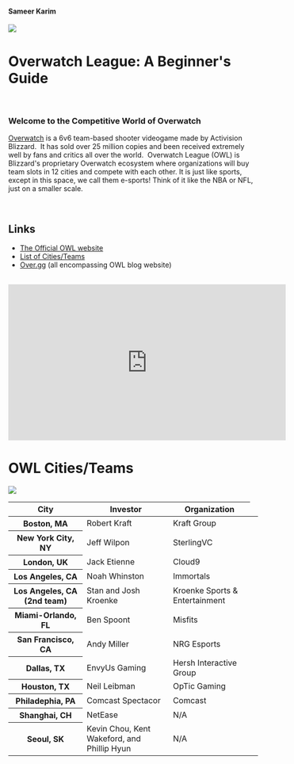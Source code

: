 <head>
  <h4>Sameer Karim</h4>
  <img src="https://cdn2.vox-cdn.com/thumbor/RShOAkEkGF_zSp0a4aMh3jOqpmQ=/0x1080/volume-assets.voxmedia.com/production/067e080d8cc7a3b23a5fc0effe0fef0f/vlcsnap-2016-11-04-14h34m55s401.png" />
  <h1>Overwatch League: A Beginner's Guide</h1>
  <h3>Welcome to the Competitive World of Overwatch</h3>
  <p><a href="https://playoverwatch.com/en-us/game/overview/">Overwatch</a> is a 6v6 team-based shooter videogame made by Activision Blizzard.  It has sold over 25 million copies and been received extremely well by fans and critics all over the world.  Overwatch League (OWL) is Blizzard's proprietary Overwatch ecosystem where organizations will buy team slots in 12 cities and compete with each other. It is just like sports, except in this space, we call them e-sports! Think of it like the NBA or NFL, just on a smaller scale. </p>  
  </head>
  <div>
  <h2>Links</h2>
<ul>
  <li><a href="https://overwatchleague.com/en-us/">The Official OWL website</a></li>
  <li><a href="Cities.html">List of Cities/Teams</a></li>
  <li><a href="https://www.over.gg">Over.gg</a> (all encompassing OWL blog website)</li>
  </ul>
  </div>
  <br />
<iframe width="560" height="315" src="https://www.youtube.com/embed/OFHpK627XkI" frameborder="0" allowfullscreen>
  </iframe>
<div>
  <head>
<h1>OWL Cities/Teams</h1>
<img src="https://www.pcgamesn.com/sites/default/files/overwatch%20league%20cities.jpg" />
</head>
<div>
<table>
    <thead>
      <tr>
        <th>City</th>
        <th>Investor</th>
        <th>Organization</th>
      </tr>
    </thead>
    <tbody>
      <tr>
        <th>Boston, MA</th>
        <td>Robert Kraft</td>
        <td>Kraft Group</td>
      </tr>
      <tr>
        <th>New York City, NY</th>
        <td>Jeff Wilpon</td>
        <td>SterlingVC</td>
      </tr>
      <tr>
        <th>London, UK</th>
        <td>Jack Etienne</td>
        <td>Cloud9</td>
      </tr>
      <tr>
        <th>Los Angeles, CA</th>
        <td>Noah Whinston</td>
        <td>Immortals</td>
      </tr>
      <tr>
        <th>Los Angeles, CA (2nd team)</th>
        <td>Stan and Josh Kroenke</td>
        <td>Kroenke Sports & Entertainment</td>
      </tr>
      <tr>
        <th>Miami-Orlando, FL</th>
        <td>Ben Spoont</td>
        <td>Misfits</td>
      </tr>
      <tr>
        <th>San Francisco, CA</th>
        <td>Andy Miller</td>
        <td>NRG Esports</td>
      </tr>
      <tr>
        <th>Dallas, TX</th>
        <td>EnvyUs Gaming</td>
        <td>Hersh Interactive Group</td>
      </tr>
      <tr>
        <th>Houston, TX</th>
        <td>Neil Leibman</td>
        <td>OpTic Gaming</td>
      </tr>
      <tr>
        <th>Philadephia, PA</th>
        <td>Comcast Spectacor</td>
        <td>Comcast<td>
      </tr>
      <tr>
        <th>Shanghai, CH</th>
        <td>NetEase</td>
        <td>N/A</td>
      </tr>
      <tr>
        <th>Seoul, SK</th>
        <td>Kevin Chou, Kent Wakeford, and Phillip Hyun</td>
        <td>N/A</td>
        </tr>
      </tbody>
  </table>
  </div>
